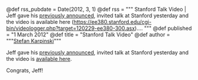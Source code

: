 @def rss_pubdate = Date(2012, 3, 1)
@def rss = """ Stanford Talk Video | Jeff gave his [previously announced](/blog/2012/02/talk-announcement/), invited talk at Stanford yesterday and the video is available here (https://ee380.stanford.edu/cgi-bin/videologger.php?target=120229-ee380-300.asx).... """
@def published = "1 March 2012"
@def title = "Stanford Talk Video"
@def author = """<a href="https://karpinski.org/">Stefan Karpinski</a>"""

Jeff gave his [previously announced](/blog/2012/02/talk-announcement/), invited talk at Stanford yesterday and the video is [available here](https://ee380.stanford.edu/cgi-bin/videologger.php?target=120229-ee380-300.asx).

Congrats, Jeff!
